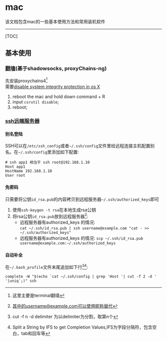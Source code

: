 # mac
该文档包含mac的一些基本使用方法和常用装机软件

---

[TOC]

## 基本使用

### [翻墙][1](基于shadowsocks, proxyChains-ng)
先安装proxychains4[^ccircumvention]  
需要[disable system integrity protection in os X][2]

1. reboot the mac and hold down command + R
2. input `csrutil disable`; 
3. reboot;

### [ssh远端服务器][3]
#### 别名登陆
SSH可以在`/etc/ssh_config`或者`~/.ssh/config`文件里给远程连接主机配置别名。在`~/.ssh/config`里添加如下配置:

```ssh
# ssh app1 相当于 ssh root@192.168.1.10
Host app1
HostName 192.168.1.10
User root
```

#### 免密码
只需要将公钥`id_rsa.pub`的内容拷贝到远程服务器`~/.ssh/authorized_keys`即可

1. 使用`ssh-keygen -t rsa`在本地生成rsa公钥
2. 将rsa公钥`id_rsa.pub`放到远程服务器[^nickname]:
	* 远程服务器有authorized_keys 的情况:  
	`cat ~/.ssh/id_rsa.pub | ssh username@example.com "cat - >> ~/.ssh/authorized_keys"`
	* 远程服务器有authorized_keys 的情况: 
	`scp ~/.ssh/id_rsa.pub username@example.com:~/.ssh/authorized_keys`
	
#### 自动补全
在`~/.bash_profile`文件末尾追加如下行[^cut][^complete]:
```shell
complete -W "$(echo `cat ~/.ssh/config | grep 'Host '| cut -f 2 -d ' '|uniq`;)" ssh
```


<!-- links -->
[1]:http://yanghui.name/blog/2015/07/19/make-all-command-through-proxy/
[2]:http://osxdaily.com/2015/10/05/disable-rootless-system-integrity-protection-mac-os-x/
[3]:http://codelife.me/blog/2012/09/01/ssh-session-profile-management-in-terminal-of-macos-x/

<!-- footnotes -->
[^ccircumvention]: 这里主要是terminal翻墙
[^nickname]: 其中的username@example.com可以使用昵称替代
[^cut]: cut -f n -d delimiter 为以delimiter为分割，取第n个
[^complete]: Split a String by IFS to get Completion Values,IFS为字段分隔符，包含空白，tab和回车等
